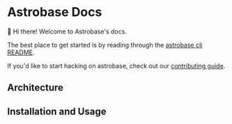 # Astrobase Docs

👋 Hi there! Welcome to Astrobase's docs.

The best place to get started is by reading through the [astrobase cli README](https://github.com/astrobase/cli/blob/master/README.md).

If you'd like to start hacking on astrobase, check out our [contributing guide](./CONTRIBUTING.md).

## Architecture

## Installation and Usage
